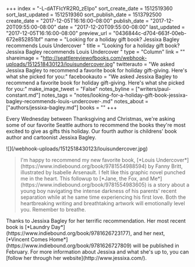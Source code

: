 +++
index = "-L-dATFIcYR2R0_zEIpo"
sort_create_date = 1512519360
sort_last_updated = 1512519360
sort_publish_date = 1513792500
create_date = "2017-12-05T16:16:00-08:00"
publish_date = "2017-12-20T09:55:00-08:00"
date = "2017-12-20T09:55:00-08:00"
last_updated = "2017-12-05T16:16:00-08:00"
preview_url = "0436844c-d704-663f-00eb-672e852851bf"
name = "Looking for a holiday gift book? Jessixa Bagley recommends Louis Undercover "
title = "Looking for a holiday gift book? Jessixa Bagley recommends Louis Undercover "
type = "Column"
link = ""
shareimage = "http://seattlereviewofbooks.com/webhook-uploads/1512518430123/louisundercover.jpg"
twitterauto = "We asked Jessixa Bagley to recommend a favorite book for holiday gift-giving. Here's what she picked for you:"
facebookauto = "We asked Jessixa Bagley to recommend a favorite book for holiday gift-giving. Here's what she picked for you:"
make_image_tweet = "False"
notes_byline = ["writers/paul-constant.md"]
notes_tags = "notes/looking-for-a-holiday-gift-book-jessixa-bagley-recommends-louis-undercover-.md"
notes_about = ["authors/jessixa-bagley.md"]
books = ""
+++
<p class="intro">Every Wednesday between Thanksgiving and Christmas, we're asking some of our favorite Seattle authors to recommend the books they're most excited to give as gifts this holiday. Our fourth author is childrens' book author and cartoonist Jessixa Bagley.</p>

<p class="image">![](/webhook-uploads/1512518430123/louisundercover.jpg)</p>

<blockquote>I'm happy to recommend my new favorite book, [*Louis Undercover*](https://www.indiebound.org/book/9781554988594) by Fanny Britt, illustrated by Isabelle Arsenault. I felt like this graphic novel punched me in the heart. This followup to [*Jane, the Fox, and Me*](https://www.indiebound.org/book/9781554983605) is a story about a young boy navigating the intense darkness of his parents' recent separation while at he same time experiencing his first love. Both the heartbreaking writing and breathtaking artwork will emotionally level you. Remember to breathe.</blockquote>

<p class="footer">Thanks to Jessixa Bagley for her terrific recommendation. Her most recent book is [*Laundry Day*](https://www.indiebound.org/book/9781626723177), and her next, [*Vincent Comes Home*](https://www.indiebound.org/book/9781626727809) will be published in February. For more information about Jessixa and what she's up to, you can [follow her through her website](http://www.jessixa.com/).</p>
